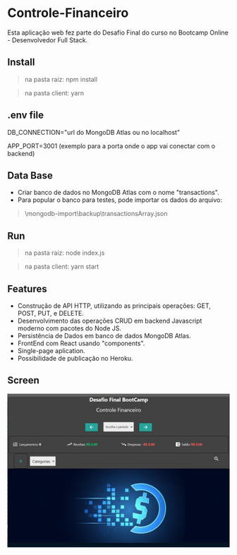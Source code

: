 # Controle-Financeiro
Esta aplicação web fez parte do Desafio Final do curso no Bootcamp Online - Desenvolvedor Full Stack.

## Install

 > na pasta raiz: npm install

> na pasta client: yarn

## .env file

DB_CONNECTION="url do MongoDB Atlas ou no localhost"

APP_PORT=3001 (exemplo para a porta onde o app vai conectar com o backend)

## Data Base
- Criar banco de dados no MongoDB Atlas com o nome "transactions".
- Para popular o banco para testes, pode importar os dados do arquivo:
> \mongodb-import\backup\transactionsArray.json

## Run

> na pasta raiz: node index.js

> na pasta client: yarn start

## Features
- Construção de API HTTP, utilizando as principais operações: GET, POST, PUT, e DELETE. 
- Desenvolvimento das operações CRUD em backend Javascript moderno com pacotes do Node JS. 
- Persistência de Dados em banco de dados MongoDB Atlas. 
- FrontEnd com React usando "components".
- Single-page aplication.
- Possibilidade de publicação no Heroku.

## Screen

![Tela do Aplicativo](https://github.com/francojmf/Controle-Financeiro/blob/52b12d56dbfa853ca6b51ef24f23290768288676/tela_desafio.jpg)

